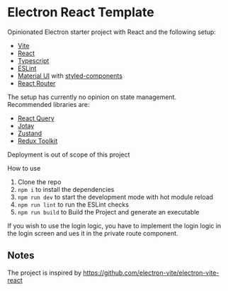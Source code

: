 # Electron React Template

Opinionated Electron starter project with React and the following setup:

- [Vite](https://vitejs.dev/)
- [React](https://beta.reactjs.org/)
- [Typescript](https://www.typescriptlang.org/)
- [ESLint](https://eslint.org/)
- [Material UI](https://mui.com/) with [styled-components](https://styled-components.com/)
- [React Router](https://reactrouter.com/)

The setup has currently no opinion on state management.  
Recommended libraries are:

- [React Query](https://react-query-v3.tanstack.com/)
- [Jotay](https://jotai.org/)
- [Zustand](https://github.com/pmndrs/zustand)
- [Redux Toolkit](https://redux-toolkit.js.org/)

Deployment is out of scope of this project

How to use

1. Clone the repo
2. `npm i` to install the dependencies
3. `npm run dev` to start the development mode with hot module reload
4. `npm run lint` to run the ESLint checks
5. `npm run build` to Build the Project and generate an executable

If you wish to use the login logic, you have to implement the login logic in the login screen and ues it in the private route component.

## Notes

The project is inspired by https://github.com/electron-vite/electron-vite-react
